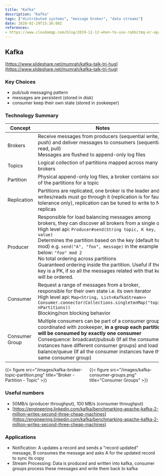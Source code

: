 ```yaml
---
title: "Kafka"
description: "Kafka"
tags: ["distributed systems", "message broker", "data streams"]
date: 2020-02-29T15:36:00Z
references: 
- https://www.cloudamqp.com/blog/2019-12-12-when-to-use-rabbitmq-or-apache-kafka.html
---
```


## Kafka

[https://www.slideshare.net/mumrah/kafka-talk-tri-hug](https://www.slideshare.net/mumrah/kafka-talk-tri-hug)

### Key Choices

- pub/sub messaging pattern
- messages are persistent (stored in disk)
- consumer keep their own state (stored in zookeeper)

### Technology Summary

| Concept | Notes |
| --- | --- |
| Brokers | Receive messages from producers (sequential write, push) and deliver messages to consumers (sequential read, pull) <br /> Messages are flushed to append-only log files |
| Topics | Logical collection of partitions mapped across many brokers |
| Partition | Physical append-only log files, a broker contains some of the partitions for a topic |
| Replication | Partitions are replicated, one broker is the leader and all writes/reads must go through it (replication is for fault tolerance only), replication can be tuned to write to N replicas |
| Producer | Responsible for load balancing messages among brokers, they can discover all brokers from a single one <br /> High level api: `Producer#send(String topic, K key, V value)` <br /> Determines the partition based on the key (default hash mod) e.g. `send("A", "foo", message)`  in the example below: `"foo" mod 2` <br /> No total ordering across partitions <br /> Guaranteed ordering inside the partition. Useful if the key is a PK, if so all the messages related with that key will be ordered. |
| Consumer | Request a range of messages from a broker, responsible for their own state i.e. its own iterator <br /> High level api: `Map<String, List<KafkaStream>> Consumer.connector(Collections.singletonMap("topic", nPartitions))` <br /> Blocking/non blocking behavior |
| Consumer Group | Multiple consumers can be part of a consumer group coordinated with zookeeper, **in a group each partition will be consumed by exactly one consumer** <br /> Consequence: broadcast/pubsub (If all the consumer instances have different consumer groups) and load balance/queue (If all the consumer instances have the same consumer group) |

<div class="columns">
    <div class="column">
        {{< figure src="/images/kafka-broker-topic-partition.png" title="Broker - Partition - Topic" >}}
    </div>
    <div class="column">
        {{< figure src="/images/kafka-consumer-groups.png" title="Consumer Groups" >}}
    </div>
</div>

### Useful numbers

- 50MB/s (producer throughput), 100 MB/s (consumer throughput)
- [https://engineering.linkedin.com/kafka/benchmarking-apache-kafka-2-million-writes-second-three-cheap-machines](https://engineering.linkedin.com/kafka/benchmarking-apache-kafka-2-million-writes-second-three-cheap-machines)

### Applications

- Notification: A updates a record and sends a "record updated" message, B consumes the message and asks A for the updated record to sync its copy
- Stream Processing: Data is produced and written into kafka, consumer groups process these messages and write them back to kafka
